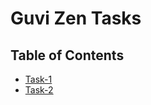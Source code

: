 # Guvi Zen Tasks

## Table of Contents
- [Task-1](https://github.com/MaitreyaSahu/guvi-zen-tasks/tree/main/task-1#guvi-zen---task-1)
- [Task-2](#json-tasks)